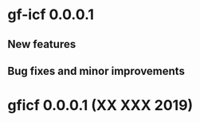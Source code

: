 # gf-icf 0.0.0.1

## New features


## Bug fixes and minor improvements


# gficf 0.0.0.1 (XX XXX 2019)
